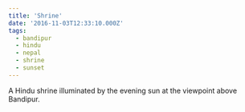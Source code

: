 ```yaml
---
title: 'Shrine'
date: '2016-11-03T12:33:10.000Z'
tags:
  - bandipur
  - hindu
  - nepal
  - shrine
  - sunset
---
```


A Hindu shrine illuminated by the evening sun at the viewpoint above Bandipur.
